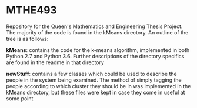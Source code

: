 MTHE493
=======

Repository for the Queen's Mathematics and Engineering Thesis 
Project. The majority of the code is found in the kMeans 
directory. An outline of the tree is as follows:

**kMeans**: contains the code for the k-means algorithm, 
implemented in both Python 2.7 and Python 3.6. Further 
descriptions of the directory specifics are found in the 
readme in that directory

**newStuff**: contains a few classes which could be used to 
describe the people in the system being examined. The method
of simply tagging the people according to which cluster they
should be in was implemented in the kMeans directory, but 
these files were kept in case they come in useful at some point
